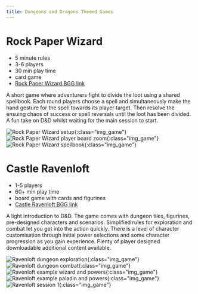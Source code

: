 ```yaml
---
title: Dungeons and Dragons Themed Games
---
```


# Rock Paper Wizard

* 5 minute rules
* 3-6 players
* 30 min play time
* card game
* [Rock Paper Wizard BGG link](https://boardgamegeek.com/boardgame/207062/dungeons-dragons-rock-paper-wizard)

A short game where adventurers fight to divide the loot using a shared spellbook. Each round players choose a spell and simultaneously make the hand gesture for the spell towards its player target. Then resolve the ensuing chaos of success or spell reversals until the loot has been divided. A fun take on D&D whilst waiting for the main session to start.

![Rock Paper Wizard setup](/images/rockpaperwizard_01.jpg "Rock Paper Wizard setup"){:class="img_game"}
![Rock Paper Wizard player board zoom](/images/rockpaperwizard_02.jpg "Rock Paper Wizard player board zoom"){:class="img_game"}
![Rock Paper Wizard spellbook](/images/rockpaperwizard_03.jpg "Rock Paper Wizard spellbook"){:class="img_game"}

# Castle Ravenloft

* 1-5 players
* 60+ min play time
* board game with cards and figurines
* [Castle Ravenloft BGG link](https://boardgamegeek.com/boardgame/59946/dungeons-dragons-castle-ravenloft-board-game)

A light introduction to D&D. The game comes with dungeon tiles, figurines, pre-designed characters and scenarios. Simplified rules for exploration and combat let you get into the action quickly. There is a level of character customisation through initial power selections and some character progression as you gain experience. Plenty of player designed downloadable additional content available.

![Ravenloft dungeon exploration](/images/ravenloft_10.jpg "Ravenloft dungeon exploration"){:class="img_game"}
![Ravenloft dungeon combat](/images/ravenloft_11.jpg "Ravenloft dungeon combat"){:class="img_game"}
![Ravenloft example wizard and powers](/images/ravenloft_05.jpg "Ravenloft example wizard and powers"){:class="img_game"}
![Ravenloft example paladin and powers](/images/ravenloft_06.jpg "Ravenloft example paladin and powers"){:class="img_game"}
![Ravenloft session 1](/images/ravenloft_session_01.jpg "Ravenloft session 1"){:class="img_game"}
